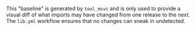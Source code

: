 
This "baseline" is generated by `tool_msvc` and is only used to provide a visual diff of what
imports may have changed from one release to the next. The `lib.yml` workflow ensures that no
changes can sneak in undetected.
